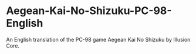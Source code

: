 # Aegean-Kai-No-Shizuku-PC-98-English
An English translation of the PC-98 game Aegean Kai No Shizuku by Illusion Core.
